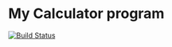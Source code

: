 # My Calculator program
[![Build Status](https://app.travis-ci.com/aa358/calc_example1.svg?branch=main)](https://app.travis-ci.com/aa358/calc_example1)
